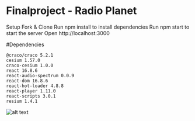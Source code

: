 # Finalproject - Radio Planet
Setup
Fork & Clone
Run npm install to install dependencies
Run npm start to start the server
Open http://localhost:3000

#Dependencies

    @craco/craco 5.2.1
    cesium 1.57.0
    craco-cesium 1.0.0
    react 16.8.6
    react-audio-spectrum 0.0.9
    react-dom 16.8.6
    react-hot-loader 4.8.8
    react-player 1.11.0
    react-scripts 3.0.1
    resium 1.4.1
![alt text]([http://url/to/img.png](https://github.com/JeffShah/Finalproject/blob/master/overlay.png)https://github.com/JeffShah/Finalproject/blob/master/overlay.png)
